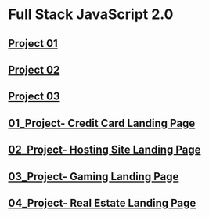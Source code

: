 # Full Stack JavaScript 2.0
## [Project 01](https://github.com/raviraj0922/FSJS/tree/main/Project1)
## [Project 02](https://github.com/raviraj0922/FSJS/tree/main/Project2)
## [Project 03](https://github.com/raviraj0922/FSJS/tree/main/Project3)
## [01_Project- Credit Card Landing Page](https://github.com/raviraj0922/FSJS/tree/main/Project5)
## [02_Project- Hosting Site Landing Page](https://github.com/raviraj0922/FSJS/tree/main/Project6)
## [03_Project- Gaming Landing Page](https://github.com/raviraj0922/FSJS/tree/main/Project7)
## [04_Project- Real Estate Landing Page](https://github.com/raviraj0922/FSJS/tree/main/Project8)
